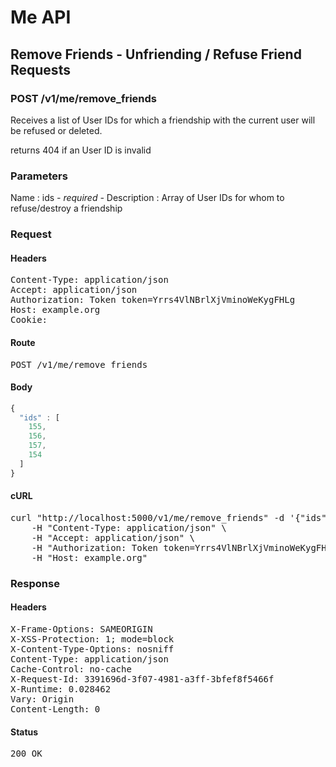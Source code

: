 # Me API

## Remove Friends - Unfriending / Refuse Friend Requests

### POST /v1/me/remove_friends

Receives a list of User IDs for which a friendship with the current user will be refused or deleted.

returns 404 if an User ID is invalid

### Parameters

Name : ids *- required -*
Description : Array of User IDs for whom to refuse/destroy a friendship

### Request

#### Headers

<pre>Content-Type: application/json
Accept: application/json
Authorization: Token token=Yrrs4VlNBrlXjVminoWeKygFHLg
Host: example.org
Cookie: </pre>

#### Route

<pre>POST /v1/me/remove_friends</pre>

#### Body
```javascript
{
  "ids" : [
    155,
    156,
    157,
    154
  ]
}
```


#### cURL

<pre class="request">curl &quot;http://localhost:5000/v1/me/remove_friends&quot; -d &#39;{&quot;ids&quot;:[155,156,157,154]}&#39; -X POST \
	-H &quot;Content-Type: application/json&quot; \
	-H &quot;Accept: application/json&quot; \
	-H &quot;Authorization: Token token=Yrrs4VlNBrlXjVminoWeKygFHLg&quot; \
	-H &quot;Host: example.org&quot;</pre>

### Response

#### Headers

<pre>X-Frame-Options: SAMEORIGIN
X-XSS-Protection: 1; mode=block
X-Content-Type-Options: nosniff
Content-Type: application/json
Cache-Control: no-cache
X-Request-Id: 3391696d-3f07-4981-a3ff-3bfef8f5466f
X-Runtime: 0.028462
Vary: Origin
Content-Length: 0</pre>

#### Status

<pre>200 OK</pre>

